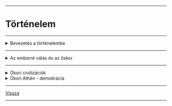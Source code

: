 
---

# Történelem

---

<details>
<summary>Bevezetés a történelembe</summary>

---

- Mivel foglalkozik a történelem tudománya?
   - A történelem az emberiség múltjának megismerésével foglalkozik.
   - A történészek célja a múlt tárgyilagos vizsgálata, ezért történelmi távlatból elemzik.

- Miért kell ismernünk a múltat?
   - Tanuljunk belőle.
   - Jobban megértsük saját korunkat.
   - Megismerve hazánk, nemzetünk múltját, erősítjük azonosságtudatunkat, összetartozásunkat.
   - Megértsünk más nemzeteket. 
   - Megtudjuk, hogy mi az, ami összeköti, és mi az, ami megkülönbözteti az egyes népeket.

- A történelem tárgya - Mi tartozik bele a történelembe?
   - főként uralkodók cselekedetei, emlékezetes események, háborúk

- Táj és ember kapcsolata
   - A földrajzi, éghajlati viszonyok hogyan befolyásolják a népek életét?

- Gazdaság
   - Hogyan állítják elő és hogyan osztják el a megélhetéshez szükséges javakat? 
   - Milyen életszínvonalat tudnak teremteni? 
   - Milyen technikát alkalmaznak? 
   - A gazdaság milyen ágai fejlődnek?

- Társadalom
   - Milyen rétegek különülnek el egy társadalmon belül?  
   - Mi jellemzi a szegényeket és gazdagokat, városiakat, vidékieket, férfiakat, nőket? 
   - Van-e lehetőség a felemelkedésre? 
   - Mi vezet egyes csoportok elszegényedéséhez?

- Állam és hatalom
   - A főhatalmat egy személy vagy testület gyakorolja? 
   - Hogyan kerülhet valaki a hatalom birtokába? 
   - Milyen korlátai vannak a vezetők hatalmának? 
   - Meddig rendelkezik vele?

- Gondolkodás, vallás, művészet
   - Milyen képet alkottak az egyes népek a világról? 
   - Milyen vallásos képzeteik voltak?  
   - Milyen tudományos ismereteket halmoztak fel? 
   - Mit tartottak szépnek?

- Életmód
   - A hétköznapok és ünnepek világa.

### Honnan tudjuk, hogy mi történt évszázadokkal, évezredekkel ezelőtt?

- A történelmi források
   - A forrás fogalma:
      - A történészek a múlt maradványait, emlékeit “vallatják”.
      - Forrásnak nevezünk minden olyan ránk maradt dolgot, ami hozzásegít a múlt felidézéséhez, megismeréséhez.

- A források csoportosítása:
   - Írásos emlékek (Pl.: krónikák, oklevelek, törvények, szerződések, napilapok, feljegyzések,magánlevelek)
   - Tárgyi emlékek (Pl.: barlangrajzok, csontmaradványok, használati tárgyak...)
   - Íratlan szellemi emlékek (Egy közösség szellemi öröksége. Régi szokások, gondolatok, vélekedések őrződtek meg bennük. Pl.: népmese, népszokások, népzene, íratlan hagyományok, babonák)

- A források jellemzői
   - Az időben visszafelé haladva egyre kevesebb forrás áll rendelkezésünkre. 
   - A múlt eseményeiről általában csak feltételezéseink lehetnek, kevés a biztos tényanyag. 
   - Egy-egy forrás számtalan, gyakran nem nyilvánvaló információt hordoz magában 
   - Rendkívül fontos a források szakszerű elemzése és a forráskritika (nem szabad a forrást tényként kezelni; a lehető legtöbb forrást kell figyelembe venni és összehasonlítani egy adott eseménnyel kapcsolatban). Tárgyilagosnak tekinthető-e? (Ki írta? Kinek? Milyen céllal? Kinek használ? stb)
   - Az írott forrás lehet elsődleges (primer) és másodlagos (szekunder). Ez attól függ, hogy szemtanú, kortárs volt-e a szerző, vagy nem.

- A források tudományai
   - A források feltárása, értelmezése különleges szaktudást igényel, ezért alakultak ki a történelem segédtudományai.
   - oklevéltan (diplomatika)
   - az időszámítás tudománya (kronológia)
   - címertan (heraldika)
   - éremtan (numizmatika)

- A történészek munkáját segítik a társtudományok is
   - néprajz
   - nyelvészet
   - földtan (geológia)
   - művészettörténet
   - régészet

- A történelem korszakolása
   - őskor: kr.e.14millió - kr.e.3000-ig
   - ókor: kr.e.3000-től - kr.u.476-ig
   - középkor: kr.u.476-(1453)(1492)(1517)(1640)
   - újkor: 1640-1918/1945
   - legújabb kor: 1945-

- Időszámítás:
   - nincs kezdőpont, csupán egy viszonyítási pont.
   - a történeti szakirodalom kiindulópontnak a különböző kultúrák, népek időszámításának kezdetét.
   - Pl.: római kr.e.753-ban
   - ókori görögök: az első olimpiától számítva: kr.e.776-ban
   - Mohamedánok: a próféta (Mohamed) halálától kr.u.622-től
   - egyéb: vallási megközelítésből világ teremtésének kezdete - zsidók kr.e.3761-től, a bizánciak kr.e.5494-től

- Régészet (archeológia)
   - Régész: a föld és a víz mélyének tárgyi forrásaival foglalkozik.
   - Szakszerű munkája négy szakaszra bontható:
      - leletek helyének megkeresése
      - leletek feltárása
      - leletek feldolgozása
      - leletek bemutatása, kiállítása (pl. múzeumokban)
   - A régész munkáját más szakemberek is segítik (pl. restaurátor és antropológus is részt vesz a leletek feldolgozásában).
   - A hazánk földjében vagy vizeiben található értékek a magyar államot illetik.
   - Régészeti jellegű lelet megtalálásakor értesíteni kell az illetékes múzeumot.

- A forrásokat gyűjtő és őrző intézmények
   - múzeumok
   - könyvtárak
   - levéltárak

- Nemzeti Múzeum
   - Széchényi Ferenc 1802-ben alapította meg az első magyar közgyűjteményt, a Nemzeti Múzeumot, amely a Könyvtár mellett számos tárat foglalt magába. Később ezekből a tárakból fejlődött ki a Néprajzi Múzeum, Szépművészeti Múzeum, Iparművészeti Múzeum, stb.

- Országos Széchényi Könyvtár
   - Magyarország nemzeti könyvtára az Országos Széchényi Könyvtár. Beszerez minden Magyarországon megjelent kiadványt, és gyűjti a külföldön megjelenő magyar vonatkozású munkákat.

- Magyar Nemzeti Levéltár
   - Nemzeti kincseknek számító iratokat őrző állami közgyűjteményi intézet. Hivatalok, bíróságok, vállalatok, családok iratanyaga található meg benne.

---

</details>

---

<details>
<summary>Az emberré válás és az őskor</summary>

---

| EMBERELŐDÖK | IDŐSZAK | AGYTÉRFOGAT | MAGASSÁG |
| :-- | :-- | :-- | :-- |
| Australopithecus (déli majom) | 5-2 millió éve | 450–500 cm3 | 90–120 cm |
| Homo habilis | 2,5 millió - 1 millió éve | 600–800 cm3 | 120–130 cm |
| Homo erectus | 1,7 millió - 300 000 éve | 900–1100 cm3 | 160 cm |
| Neander-völgyi ember | 150 000 - 35 000 éve | 1300–1500 cm3 | 160–170 cm |

- Az őskor
   - az ember kialakulásától az első államok megjelenéséig (kb. Kr. e. 3000-ig) terjedő időszak
- Az őskőkor (paleolitikum)
   - kb. 2,5 (3,3?) millió év – kb. Kr. e. 8000-ig
   - formatartó eszközök
- Az őskőkor (paleolitikum)
   - vadászat, gyűjtögetés = munkamegosztás
- Az őskőkor (paleolitikum)
   - hitvilág (vadászmágia) és termékenységkultusz jelei
- Az újkőkor (neolitikum)
   - kb. 10 000 éve: utolsó jégkorszak vége, felmelegedés
   - kb. Kr. e. 8000 – Kr. e. 3000
   - "neolitikus forradalom": letelepedés és élelemtermelés
   - népességnövekedés
- Az újkőkor (neolitikum)
   - háziasítás/domesztikáció: kutya, juh, macska, kecske, sertés, szarvasmarha
- Az újkőkor (neolitikum)
   - tárolás eszközei, edények			
		- fazekasság, főzés
   - letelepedés:
		- tartós lakóházak – mozaWeb 3D
   - öltözet: állati bőrök helyett vászon
		- szövés, fonás

---

</details>

---

<details>
<summary>Ókori civilizációk</summary>

---

## Mezopotámia

- első városok
- földművelő falvak (kr.e. 8000-6000)
- neolitikus kultúra terjedése

- Mezopotámia = folyamköz: Tigris és Eufrátesz

- Városállamok:
	- Kr. e. III. évezred (Ur, Uruk)
- Írás, építészet, mitológia
	- meghatározta Mezopotámia kultúráját
- A kőkor és a rézkor határán álltak

- A tevékenységek összehangolása, megszervezése
	-  állam (= templom/palota)
		- a gazdaság, a vallás és a politika irányítása
		- város -> birodalom 
		- írás

- Az állam funkciói:
	- irányítás: király / uralkodó, papság
	- ellenőrzés: papság, hivatalnokok
	- belső és külső rend fenntartása: katonák
- Az állam fenntartása az adók révén
	- az adók alapja a többlettermelés

- A kulturális örökség
	- ékírás 
		- Gilgames-eposz (vízözön)
	- kerék 
	- a kör 360 fokos beosztása
	- a nap 24 órára osztása + az óra 60 percre osztása
	- üvegmáz, üveg

- A Folyóköz helyzete
	- külső támadások = sumerok bukása
	- az Óbabiloni Birodalom teremtett stabilitást
		- Hammurapi (Kr. e. 18. század)
		- egyesítette Mezopotámiát
		- írásba foglalta a szokásjogot (ítéleteket)

(Részletek Hammurapi törvényeiből, Kr. e. 18. sz.):

```
"[...] 6. Ha egy szabad ember a Templom vagy a Palota tulajdonát ellopta, […] öljék meg. Azt is öljék meg, aki a lopott holmit átvette tőle.

53. Ha egy szabad ember hanyagságból nem erősítette meg földje gátját, és a gát átszakadt, a víz pedig elsodorta a gabonát, a szabad ember, akinek átszakadt a gátja, térítse meg az elpusztult gabona értékét. [...]

117. Ha egy szabad ember fizetési kötelezettsége fejében feleségét, fiát vagy leányát eladta, vagy adóssági szolgálatra engedte át, három évig dolgozzanak megvásárlójuk vagy hitelező gazdájuk házában, de a negyedik évben engedje őket szabadon. [...]

195. Ha egy fiú apját megütötte: kezét vágják le. [...]

197. Ha szabad ember szabad embernek csontját törte, törjék el az ő csontját is.

198. Ha muskénum [félszabad] szemét verte ki vagy csontját törte, egy mana [500 g] ezüstöt fizessen.

199. Ha egy szabad ember rabszolgájának a szemét verte ki vagy csontját törte, a rabszolga árának felét fizesse ki. […]"
```

- Asszíria
	- hódítások + katonai társadalom
		- deportálások

## Egyiptom

- Észak-Afrika, Nílus alsó folyása
- Tengerek, Szahara
- Öntözéssel lehet földet művelni csak
	- kooperáció
- Évszakok: áradás, termékeny hordalék

- Sivatagosodás: Nílus környéke lakható
- Neolitikum
	- földműves települések, falvak
		- öntözéses földművelés
- Két állam: Felső- és Alsó-Egyiptom
	- Kr. e. 2900 k.: egyesült = birodalom
- Művészet, írás, vallás kialakulása
- Rézszerszámok

- Hieroglif  írás (szent véset): 
	- képírás alapú, bonyolult msh. írás
	- fontos és ünnepélyes szövegek
- Később egyszerűsödött
	- hétköznapi élet: papirusz

- Uralkodó: despotikus hatalmú fáraó
   - isteni tisztelet
   - az egész ország és lakossága felett rendelkezett
- Elit: vezír, kormányzók, papság
- Hivatalnokok: adók
- Közrendű szabadok: termelés
- Rabszolgák

- Síremlékek, hatalom reprezentációja
   - nem rabszolgák építették
- A lélek halál utáni létéhez kell a test
- Óbirodalom

- Mumifikálás → tudományos felismerések

- Helyre állt a központi hatalom
- A papi és a hivatalnoki réteg megerősödött
- A tartományi kormányzók súlya is megnőtt
   - 42 tartomány/nomosz, élükön: nomarkhoszok
- Magánbirtokok is voltak már
- Bronzkor

- Thébából kiindulva, a hükszószok fegyvereivel legyőzték a hódítókat
- Hódítások
   - Palesztina
   - déli irány (arany, elefántcsont)
   - rabszolgatartás elterjedt (nem jelentős)
   - II. Ramszesz

- Fellendülés
   - ekés földművelés
   - vízemelők (saduf), víztározók
   - új állatfajok: juh, teve, ló
- Vaseszközök, égetett tégla

- Hanyatlás: "tengeri népek" beözönlése
   - peleset, sekeles, akaiwasa népek stb. 
- Ezután időről időre idegen hódítók érkeztek
   - Kr. e. 30-ban a Római Birodalom véget vetett az önálló Egyiptomnak

- Politeizmus = sokistenhit
   - Ré / Napisten
   - Ozirisz, Írisz és Hórusz
   - zoomorf istenek

- IV. Amenhotep/Ehnaton vallási reformja
   - Aton isten kizárólagos tiszteletét tette kötelezővé
   - halála után Amon kultusza visszaállt (Tutanhamon)

---

</details>

<details>
<summary>Ókori Athén - demokrácia</summary>

---

- Hellász
	- Kréta, Mükéné
	- bronz
		- réz + ón
		- kereskedelem

- A paloták
	- termelés, kereskedelem központjai
		- raktári újraelosztás
	- a fénykor (Kr. e. 20–15. sz.)
		- görög hódítás
	- idővel eltűntek

- A Peloponnészosz
	- görög bevándorlás (Kr. e. 2000 k.)
	- erődök 
		- Mükéné, Athén/Akropolisz
		- újraelosztásos rendszer

- A Peloponnészosz
	- trójai háború
		- Kis-Ázsia

A poliszok
	- városállamok (kb. 700 db)
		- saját vezetés, pénz, írásrendszer

| Polisz neve | Polisz mérete |
| :-- | :-- |
| Spárta | $8000 km^{2}$ |
| Athén | $2350 km^{2}$ |
| Korinthosz | $600 km^{2}$ |
| Délosz | $3.6 km^{2}$

- A poliszok
	- polgárok közössége
		- polgárjog: férfiak, nők, gyerekek
		- politikai jogok: felnőtt férfiak
		- hivatalviselési jog: eleinte csak az előkelők

| kr.e. VIII. század | kr.e. VII. század |
| :-- | :-- |
| Király |  |
| arisztokrácia (földbirtokosok) | arisztokrácia (földbirtokosok) |
| politikai jogok | politikai jogok |
| démosz | démosz |
| parasztok (kisbirtokosok), kézművesek | parasztok (kisbirtokosok), kézművesek |
|  | kereskedők |
|  | rabszolgák |

- A poliszok
	- a közösség védelme = hopliták
		- arisztokraták (előkelők)
		- démosz (egyszerű polgár)

- Thészeusz állama
	- kisebb települések egyesítése
		- Kr. e. VIII. sz.: polisz
	- Attika
		- fellegvár: Akropolisz

- A királyság után 
	- arisztokrata családok vezették a várost
	- évente 9 arkhón: 
		- az egyikről az évet nevezték el
		- a másodiknak "főpapi" teendői voltak
		- a harmadik a hadsereget vezette
		- 6 a törvényeket felügyelte

(Drakón törvénye, Kr. e. 621):

```
"Ha valaki szándék nélkül ölt, menjen száműzetésbe. A vizsgálóbírák vizsgálják meg, hogy bűnös-e gyilkosságban, kezével ölve vagy felbújtással, a bírák pedig ítélkezzenek. A tettes kiegyezést köthet, ha él az atya vagy a fivér vagy a fiak, mindegyikükkel, vagy pedig az ellenkező fél győz a perben. Ha pedig valaki egy gyilkost megöl vagy oka lesz halálának, ugyanolyan megítélés alá esik, mint aki egy athéni polgárt ölt meg. Az ítéletet a bírák mondják ki."
```

- Írásba foglalt törvények
	- jogbiztonság növelése
	- Drakón, Kr. e. 621: a vendetta elleni tv.
		- bíróság ítélkezett
		- a vizsgálat és az ítélkezés elvált 
		- a megegyezést szorgalmazta
	- volt arkhónokból: bíróság = areioszpagosz

- Az elégedetlen csoportok
	- vagyonosok: részesülni akartak a politikai hatalomból
		- gyarmatosításokban megerősödtek
	- félszabad szegény parasztok (hatodosok)
		- parcellákat műveltek terményhányadért
	- adósrabszolgaság: tartozásukért eladták őket/családtagjuk

- Szolón, Kr. e. 594
	- "teherlerázás" = reformok
		- adósrabszolgaság eltörlése 
		- polgárjog a hatodosoknak
			- esküdtbíróság (héliaia)
			- népgyűlés
			- vezető tisztségek: nem
			- földet nem osztottak

- Szolón, Kr. e. 594
	- állampolgári felelősség
		- állást kell foglalni
	- jogok és kötelességek

- Szolón, Kr. e. 594
	- a timokratikus / jövedelemalapú alkotmány
		- vagyon = hivatalviselés alapja
		- vagyonbecslés (cenzus): az éves jövedelem számít
	- a demokrácia (népuralom) alapja

1 mérő = kb. 52 liter bor/gabona/olaj vagy 1 juh vagy 4,37 g ezüst (Zeugitész = "ökörfogatosok" – falanxban betöltött szerepük thészek = napszámosok)

| Társadalmi tago­zódás és had­sereg Szolón előtt | Vagyoni osztály Szolón után | A vagyoni osztály elnevezése | A vagyoni osztály szerepe a had­seregben | Becsült létszámuk (Kr. e. 6. sz.) |
| :-- | :-- | :-- | :-- | :-- |
| lovas | 500 mérő fölött | 500 mérősök | hoplita | 250 fő |
| lovas | 300 mérő fölött | lovagok | hoplita | 750 fő |
| hoplita | 200 mérő fölött | zeugitészek | hoplita | 6000 fő |
| - | 200 mérő alatt | thészek | evezős, segédcsapat | 18 000 fő |

- Peiszisztratosz, Kr. e. 560–527
	- egyeduralkodó/türannosz
		- kedvezett a népnek, de nem a démosz segítette hatalomra
		- arisztokraták belső harcának eredménye
			- száműzte ellenfeleit

- Peiszisztratosz zsarnoksága / türannisza
	- látványos vallási ünnepségek, sportrendezvények, színházi bemutatók
	- építkezések
		- vízvezeték az agorára 
		- templomépítés
		- munkaalkalom

- Az 50 évig tartó "közjáték" vége
	- Kleiszthenész döntötte meg Kr. e. 510-ben
		- arisztokraták + spártai segítség
		- Peiszisztratosz fiát, Hippiaszt elűzték

- A polgárjogi reform, Kr. e. 508
	- lakóhelyhez kötötte = területi alapú polgárjog
		- szélesebb körű demokrácia
		- hivatalviselés joga: 500 mérősök
	- Athén felosztása
		- városi (Athén)
		- tengerparti
		- belső (mezőgazd.) 
			- mindet 10 részre 
			- 1-1-1 rész = 1 phülé

- Hadsereg: 
	- nehézfegyverzetű gyalogosok
	- 10 phülé: saját csapatok
		- 1-1 sztratégosz vezette
		- őket évente választották

- Népgyűlés (ekklészia)
	- legfőbb hatalom
		- minden athéni polgár részt vehetett rajta, nyilvánosak
		- törvényhozás, határozat háborúról/békéről
	- népvezérek / demagógok: a tömeget (féligazságokkal)
		befolyásoló szónokok

- Ötszázak tanácsa (bulé)
	- törvény-előkészítés
		- népgyűlés előtt tárgyalták

- Cserépszavazás (osztrakiszmosz)
	- száműzhetnek ezzel bárkit 10 évre 
		- személye és vagyona sértetlen maradt
		- elvileg a zsarnokságra törőket
		- általában a politikai ellenfeleket
	- manipulálható
		- nem hatékony, ezért idővel megszüntették

- Dareiosz (Kr. e. 522–486) hadjáratai
	- sikertelen tengeri kísérlet, Kr. e. 492
	- Marathónnál értek partot, Kr. e. 490
		- kb. 20-25 ezer fős perzsa sereg

- Miltiadész győzelme
	- ismerte a perzsa harcmodort
	- ~10000 athéni + 1000 szövetséges (a spártaiak késtek)

- A falanx sikere
	- bekerítették a perzsa íjászokat, gyalogosokat
		- a lovasság nem volt jelen
	- maratoni futás története

(Hérodotosz, Kr. e. V. század):

```
"Hosszú ideig tusáztak Marathónnál. Középen, ahol maguk a perzsák és a szakák harcoltak, a barbárok voltak fölényben, és áttörvén a hellén arcvonalat, a szárazföld belseje felé kezdték szorítani a helléneket, a két szárnyon azonban az athéniak és a plataiaiak kerekedtek felül. Előnyös helyzetükben a megfutamított ellenséget menekülni hagyták, a két szárny egyesült és azokra támadt rá, akik korábban középen áttörték az athéni csatasort. Itt is az athéniak győztek. A perzsák menekültek, ok a nyomukba eredtek és addig kaszabolták őket, amíg a tengerhez nem értek, ahol – megpróbálván tűzbe borítani – megtámadták a hajókat."
```

- Xerxész (Kr. e. 486–465)
	- tengeri és szárazföldi támadás, Kr. e. 480

- Thermopülai, Kr. e. 480
	- Leónidasz serege vs. 200 ezer perzsa
		- árulás

- Themisztoklész
	- Marathón után a flottát fejlesztette (~200 hajó)
		- ezüstbányák
		- ellenfeleit eltávolította (Miltiadész börtönben halt meg)

- Athén kiürítése

(Themisztoklész néphatározata, Kr. e. 480):

```
"Így határozott a tanács és a népgyűlés.
Themisztoklész, Neoklész  fia a Phrearrioi démoszból terjesztette be a javaslatot.
A várost rá kell bízni Athénára, Athén védelmezőjére, és az összes többi istenre, hogy védjék meg és tartsák távol földjétől a barbárokat. Valamennyi athénit és az Athénban lakó idegeneket gyermekeikkel és feleségükkel együtt telepítsék át Troizénba. Az öregeket és a kincseket Szalamiszra kell áttelepíteni. A többi nagykorú athéni és idegen mind szálljon föl az előkészített kétszáz hajóra, és védelmezze meg a barbártól saját és a többi hellén szabadságát, a lakedaimóniakkal, a korinthosziakkal, az aiginaiakkal, és mindazokkal együtt, akik készek osztozni a veszélyben."
```

- A szalamiszi csata, Kr. e. 480
	-  nekik kedvezett a terep
		- a perzsa (+szövetséges) hajóhad vereséget szenvedett

- A perzsák veresége
	- Xerxész seregének egy részét Hellászban hagyta
		- Plataia, Kr. e. 479: döntő vereséget szenvedtek a perzsák
			Pauszaniasz spártai fővezértől
		- az athéniak a Mükalé-foknál tengeri győzelmet arattak

- A déloszi szövetség sikerei
	- a szövetséget Kr. e. 478-ban hozták létre
		- Athén vezető szerepe egyértelmű: bevételek
	- felszabadították a görög államokat (Kr. e. 448)

- Periklész (Kr. e. 5. század közepe)
	- a népgyűlésre támaszkodott, kiváló szónok
	- sztratégosznak választtatta magát évekig
		- jó hadvezér

- Periklész (Kr. e. 5. század közepe)
	- bevezette a napidíjat
		- az esküdtbíróság tagjai és a színházlátogatók kapták
		- a déloszi szövetség adóiból…
		- a démosz támogatta őt

(Plutarkhosz ókori történetíró, Kr. u. 1–2. század):

```
"Periklész […] a nép kedvét kereste, de mert nem volt annyi pénze és vagyona, mint Kimónnak [athéni hadvezérnek és politikusnak], aki pénzt osztogatott a szegényebbeknek […], ezért folyamodott az állami juttatások rendszeréhez. […] Törvényszéki napidíjakkal, s […] közsegélyekkel megnyerte magának a népet, és felhasználta az Areioszpagosz tanácsa ellen, amelynek ő maga nem volt tagja, mivel sorsolással sosem választották arkhónná [Athén formális vezetőjévé]. […] Kimónt, mint Spárta barátját és a nép ellenségét […] száműzette. Midőn a belső viszály megszűnt, Periklész kezébe ragadta az […] ügyeket. […] De Periklész magatartásában ekkor már igen nagy változás ment végbe; […] nem hajolt meg könnyen a tömeg kívánságai előtt, amelyek úgy változtak, mint a szél járása. Arisztokratikusan, sőt majdnem a királyi hatalom fensőbbségével kormányzott. Hatalmát azonban helyesen és tántoríthatatlanul használta a közjó érdekében."
```

(Plutarkhosz: Periklész):

```
"Periklész által emelt templomok és középületek pompája önmagában is bizonyítja, hogy nem üres szóbeszéd Görögország egykori mesébe illő hatalma és gazdagsága: ez szerezte a legtöbb örömet az athéniaknak, ez ragadta meg leginkább a népeket, mégis ezt az intézkedését ócsárolták és rágalmazták a népgyűléseken a legjobban. Azt kiáltozták, hogy a nép rossz hírbe kerül, mert Déloszból elhozatta és saját céljaira használta fel a görögök közös kincsét. […] Periklész felvilágosította a népet, hogy ezekkel a pénzekkel nem kell elszámolniuk a szövetségeseknek, hiszen ők harcolnak helyettük, és ők tartják távol a barbárokat. A szövetségesek egyetlen lovat, hajót vagy katonát sem adtak nekik, csak pénzt; a pénz pedig nem azé, aki adja, hanem aki kapja, feltéve, hogy elvégzi azt, amiért kapta. Minthogy pedig a város bőven el van látva a hadviseléshez szükséges dolgokkal, a felesleget olyasmire kell fordítani, amiből a városra örök dicsőség származik."
```

- A demokrácia kiteljesedése
	- szabad, felnőtt athéni polgárok (~10-15%-a Athénnak)
		- Periklész szűkítette a polgárjogot: mindkét szülőnek athéni polgárnak kellett lennie

- A demokrácia kiteljesedése
	- hivatalok
		- sorsolással
	- cenzusos hivatalok
		- választással
		- alkalmasság + vagyon
		- pl. sztratégosz, kincstárnok

| A hivatalviselés jogának kibővítése |  |
| :-- | :-- |
| 500 mérősök | Szolón és Kleiszthenész |
| 300 mérősök | Kr. e. 487 |
| 200 mérősök | Kr. e. 457 |
| 200 mérő alattiak | Soha nem tölthettek be hivatalt |

- A demokrácia kiteljesedése
	- népgyűlés
		- havi 2-3 alkalom
		- tv-ek elfogadása
		- egyenlő szavazat
		- többségi elv 
	- tanács készítette elő
	- szólásszabadság
	- megnőtt a démosz 
		befolyása

(Periklész beszéde Thuküdidésznél, Kr. e. 5. század):

```
"Mi olyan államformában élünk, amely nem szomszédaink törvényeit veszi mintául, s inkább mi szolgálunk példaképül másoknak, mint hogy mi utánoznánk más népeket. A neve pedig, mivel az uralom nem néhány ember, hanem a többség kezében van, demokrácia. A magánügyekben a törvény mindenkinek egyenlő jogot biztosít, ami pedig a tekintélyt és azt illeti, hogy egyesek miért örvendenek jó hírnek, a megbecsülés nem a közéletben elfoglalt helyzetüktől, hanem az érdemeiktől függ, s ha valaki képes rá, hogy városának valamilyen szolgálatot tegyen, ezt akkor is megteheti, ha szegénysége miatt társadalmi rangja jelentéktelen."
```

(Részlet Pszeudo-Xenophón Az athéni állam című munkájából, Kr. e. 5. század vége):

```
"Ami az athéni államrendet illeti, azt ugyan nem helyeslem, hogy az államrendnek ezt a formáját választották, mert ezzel a választásukkal egyúttal azt is választották, hogy a hitványaknak jobban menjen a dolguk, mint az előkelőknek, ezért tehát nem helyeslem. De viszont, hogy – ha már egyszer így határoztak – államrendjüket jól őrzik, és egyébként helyesen járnak el, még ha a többi görögök úgy látják is, hogy hibáznak – ezt ki fogom mutatni."
```

- Drakón, Kr. e. 621 - Írásba foglalt szokásjog
- Szolón, Kr. e. 594 - Jövedelemalapú alkotmány, adósságelengedés
- Peiszisztratosz, Kr. e. 6. sz. közepe - Zsarnokság
- Kleiszthenész, Kr. e. 508 - A demokrácia kialakulása, phülérefom
- Periklész, Kr. e. 5. sz. közepe - A demokrácia kiterjesztése

(Részlet Xenophón Emlékeim Szókratészról című írásából, Kr. e. 4. század):

```
"Zeuszra, szólt a vádló, Szókratész a fennálló törvények megvetésére nevelte társait, amikor azt mondta, hogy őrültség babszemsorsolással választani az állam vezetőit, hiszen senki nem akarna babszemmel választani sem kormányost, sem ácsot, sem zenészt, sem más mesterembert, pedig az e mesterségekben elkövetett tévedések jóval kisebb kárt okoznak, mint az államügyekben. A vádló szerint az efféle beszédek az ifjakat a fennálló államrend megvetésére buzdították és erőszakossá tették természetüket."
```

- Athén
	- óriási építkezések

---

</details>

<!--details>
<summary>Mezopotámia</summary>

---



---

</details-->

---

[Vissza](../../../README.md)

---
